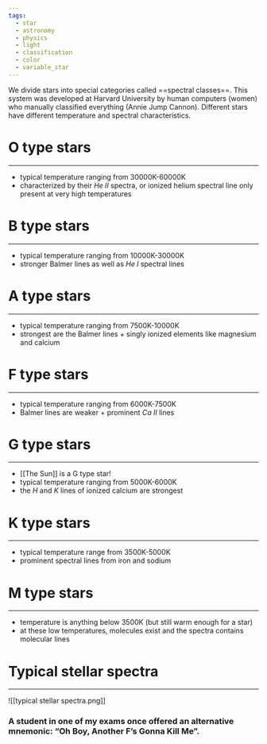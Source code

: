 ```yaml
---
tags:
  - star
  - astronomy
  - physics
  - light
  - classification
  - color
  - variable_star
---
```

We divide stars into special categories called ==spectral classes==. This system was developed at Harvard University by human computers (women) who manually classified everything (Annie Jump Cannon). Different stars have different temperature and spectral characteristics. 

# O type stars
---
- typical temperature ranging from 30000K-60000K
- characterized by their $He \; II$ spectra, or ionized helium spectral line only present at very high temperatures

# B type stars
---
- typical temperature ranging from 10000K-30000K
- stronger Balmer lines as well as $He \; I$ spectral lines

# A type stars
---
- typical temperature ranging from 7500K-10000K
- strongest are the Balmer lines + singly ionized elements like magnesium and calcium

# F type stars
---
- typical temperature ranging from 6000K-7500K
- Balmer lines are weaker + prominent $Ca \; II$ lines

# G type stars
---
- [[The Sun]] is a G type star!
- typical temperature ranging from 5000K-6000K
- the $H$ and $K$ lines of ionized calcium are strongest

# K type stars
---
- typical temperature range from 3500K-5000K
- prominent spectral lines from iron and sodium

# M type stars
---
- temperature is anything below 3500K (but still warm enough for a star)
- at these low temperatures, molecules exist and the spectra contains molecular lines

# Typical stellar spectra
---
![[typical stellar spectra.png]]

### A student in one of my exams once offered an alternative mnemonic: “Oh Boy, Another F’s Gonna Kill Me”.

